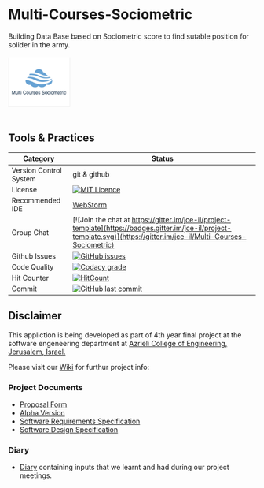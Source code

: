 # Multi-Courses-Sociometric

Building Data Base based on Sociometric score to find sutable position for solider in the army.
<br />
<br />
<img src="https://github.com/AvihaiV/Multi-Courses-Sociometric/blob/master/Material/Pics/Application%20screenshots/Multi%20Courses%20Sociometric%20-%20Logo.jpeg" width="25%"></img>
<br />
<br />


## Tools & Practices

|Category|Status|
|---|---|
| Version Control System| git & github |
| License | [![MIT Licence](https://badges.frapsoft.com/os/mit/mit.svg?v=103)](https://opensource.org/licenses/mit-license.php)| 
| Recommended IDE | [WebStorm](https://www.jetbrains.com/webstorm/) |
| Group Chat | [![Join the chat at https://gitter.im/jce-il/project-template](https://badges.gitter.im/jce-il/project-template.svg)](https://gitter.im/jce-il/Multi-Courses-Sociometric) |
| Github Issues | [![GitHub issues](https://img.shields.io/github/issues/AvihaiV/Multi-Courses-Sociometric.svg?style=flat)](https://github.com/AvihaiV/Multi-Courses-Sociometric/issues) |
|Code Quality | [![Codacy grade](https://img.shields.io/codacy/grade/e27821fb6289410b8f58338c7e0bc686.svg)](https://github.com/AvihaiV/Multi-Courses-Sociometric)|
| Hit Counter | [![HitCount](http://hits.dwyl.io/AvihaiV/Multi-Courses-Sociometric.svg)](http://hits.dwyl.io/AvihaiV/Multi-Courses-Sociometric) |
| Commit | [![GitHub last commit](https://img.shields.io/github/last-commit/google/skia.svg)](https://github.com/AvihaiV/Multi-Courses-Sociometric)|





## Disclaimer
This appliction is being developed as part of 4th year final project at the software engeneering department at [Azrieli College of Engineering, Jerusalem, Israel.](http://english.jce.ac.il/)

Please visit our [Wiki](https://github.com/AvihaiV/Multi-Courses-Sociometric/wiki) for furthur project info: 


### Project Documents
- [Proposal Form](https://github.com/AvihaiV/Multi-Courses-Sociometric/blob/master/Material/Forms/%D7%98%D7%95%D7%A4%D7%A1%20%D7%94%D7%A6%D7%A2%D7%94%20-%20%D7%A1%D7%95%D7%A6%D7%99%D7%95%D7%9E%D7%98%D7%A8%D7%99%20%D7%9E%D7%A8%D7%95%D7%91%D7%94%20%D7%A7%D7%95%D7%A8%D7%A1%D7%99%D7%9D%20.pdf)
- [Alpha Version](https://github.com/AvihaiV/Multi-Courses-Sociometric/blob/master/Material/Forms/טופס%20גרסת%20אלפא%20-%20סוציומטרי%20מרובה%20קורסים.pdf)
- [Software Requirements Specification](../../wiki/srs)
- [Software Design Specification](../../wiki/sds)

### Diary
- [Diary](https://github.com/AvihaiV/Multi-Courses-Sociometric/wiki/Project-Diary) containing inputs that we learnt and had during our project meetings.




